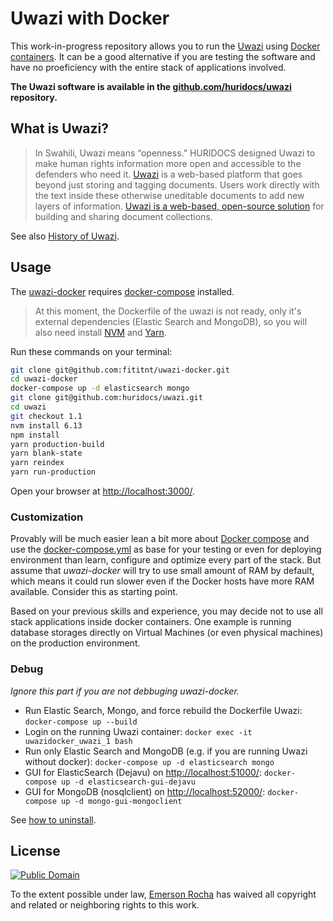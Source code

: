 # Uwazi with Docker
This work-in-progress repository allows you to run the
[Uwazi](http://www.uwazi.io) using [Docker containers](https://docker.com). It
can be a good alternative if you are testing the software and have no
proeficiency with the entire stack of applications involved.

**The Uwazi software is available in the [github.com/huridocs/uwazi](https://github.com/huridocs/uwazi/)
repository.**

## What is Uwazi?

> In Swahili, Uwazi means “openness.” HURIDOCS designed Uwazi to make human rights
information more open and accessible to the defenders who need it.
[Uwazi](http://www.uwazi.io) is a web-based platform that goes beyond just
storing and tagging documents. Users work directly with the text inside these
otherwise uneditable documents to add new layers of information.
[Uwazi is a web-based, open-source solution](https://github.com/huridocs/uwazi/)
for building and sharing document collections.

See also [History of Uwazi](https://github.com/huridocs/uwazi/wiki/History-of-Uwazi).

## Usage
The [uwazi-docker](https://github.com/fititnt/uwazi-docker) requires
[docker-compose](https://docs.docker.com/compose/install/) installed.

> At this moment, the Dockerfile of the uwazi is not ready, only it's external
> dependencies (Elastic Search and MongoDB), so you will also need install
[NVM](https://github.com/creationix/nvm) and [Yarn](https://yarnpkg.com/).

Run these commands on your terminal:

```bash
git clone git@github.com:fititnt/uwazi-docker.git
cd uwazi-docker
docker-compose up -d elasticsearch mongo
git clone git@github.com:huridocs/uwazi.git
cd uwazi
git checkout 1.1
nvm install 6.13
npm install
yarn production-build
yarn blank-state
yarn reindex
yarn run-production
```

Open your browser at <http://localhost:3000/>.

### Customization
Provably will be much easier lean a bit more about
[Docker compose](https://docs.docker.com/compose/overview/) and use the
[docker-compose.yml](docker-compose.yml) as base for your testing or
even for deploying environment than learn, configure and optimize every
part of the stack. But assume that _uwazi-docker_ will try to use small
amount of RAM by default, which means it could run slower even if the Docker
hosts have more RAM available. Consider this as starting point.

Based on your previous skills and experience, you may decide not to use
all stack applications inside docker containers. One example is running
database storages directly on Virtual Machines (or even physical machines)
on the production environment.

### Debug

_Ignore this part if you are not debbuging uwazi-docker._

- Run Elastic Search, Mongo, and force rebuild the Dockerfile Uwazi: `docker-compose up --build`
- Login on the running Uwazi container: `docker exec -it uwazidocker_uwazi_1 bash`
- Run only Elastic Search and MongoDB (e.g. if you are running Uwazi without docker): `docker-compose up -d elasticsearch mongo`
- GUI for ElasticSearch (Dejavu) on <http://localhost:51000/>: `docker-compose up -d elasticsearch-gui-dejavu`
- GUI for MongoDB (nosqlclient) on <http://localhost:52000/>: `docker-compose up -d mongo-gui-mongoclient`


<!--

git clone git@github.com:huridocs/uwazi.git
cd uwazi
## You need NVM installed, see https://github.com/creationix/nvm
nvm install 6.13
npm install
## You need Yarn installed, see https://yarnpkg.com/
yarn production-build
yarn blank-state
yarn run-production

# Open browser on http://127.0.0.1:3000/

## Still not work. Getting this error
```bash
{ error: 
      [ '[index_not_found_exception] no such index, with { resource.type="index_or_alias" & resource.id="uwazi_development" & index_uuid="_na_" & index="uwazi_development" } :: {"path":"/uwazi_development/_search","query":{},"body":"{\\"_source\\":{\\"include\\":[\\"title\\",\\"icon\\",\\"processed\\",\\"creationDate\\",\\"template\\",\\"metadata\\",\\"type\\",\\"sharedId\\",\\"toc\\",\\"attachments\\",\\"language\\",\\"file\\",\\"uploaded\\",\\"published\\",\\"relationships\\"]},\\"from\\":0,\\"size\\":30,\\"query\\":{\\"bool\\":{\\"must\\":[{\\"bool\\":{\\"should\\":[]}}],\\"must_not\\":[],\\"filter\\":[{\\"term\\":{\\"published\\":true}},{\\"term\\":{\\"language\\":\\"en\\"}}]}},\\"sort\\":[{\\"creationDate.sort\\":{\\"order\\":\\"desc\\",\\"unmapped_type\\":\\"boolean\\"}}],\\"aggregations\\":{\\"all\\":{\\"global\\":{},\\"aggregations\\":{\\"types\\":{\\"terms\\":{\\"field\\":\\"template.raw\\",\\"missing\\":\\"missing\\",\\"size\\":9999},\\"aggregations\\":{\\"filtered\\":{\\"filter\\":{\\"bool\\":{\\"must\\":[{\\"bool\\":{\\"should\\":[]}},{\\"term\\":{\\"language\\":\\"en\\"}}],\\"filter\\":[{\\"match\\":{\\"published\\":true}}]}}}}}}}}}","statusCode":404,"response":"{\\"error\\":{\\"root_cause\\":[{\\"type\\":\\"index_not_found_exception\\",\\"reason\\":\\"no such index\\",\\"resource.type\\":\\"index_or_alias\\",\\"resource.id\\":\\"uwazi_development\\",\\"index_uuid\\":\\"_na_\\",\\"index\\":\\"uwazi_development\\"}],\\"type\\":\\"index_not_found_exception\\",\\"reason\\":\\"no such index\\",\\"resource.type\\":\\"index_or_alias\\",\\"resource.id\\":\\"uwazi_development\\",\\"index_uuid\\":\\"_na_\\",\\"index\\":\\"uwazi_development\\"},\\"status\\":404}"}',
        '    at respond (/alligo/code/fititnt/uwazi-docker/uwazi/node_modules/elasticsearch/src/lib/transport.js:295:15)',
        '    at checkRespForFailure (/alligo/code/fititnt/uwazi-docker/uwazi/node_modules/elasticsearch/src/lib/transport.js:254:7)',
        '    at HttpConnector.<anonymous> (/alligo/code/fititnt/uwazi-docker/uwazi/node_modules/elasticsearch/src/lib/connectors/http.js:159:7)',
        '    at IncomingMessage.bound (/alligo/code/fititnt/uwazi-docker/uwazi/node_modules/elasticsearch/node_modules/lodash/dist/lodash.js:729:21)',
        '    at emitNone (events.js:91:20)',
        '    at IncomingMessage.emit (events.js:185:7)',
        '    at endReadableNT (_stream_readable.js:974:12)',
        '    at _combinedTickCallback (internal/process/next_tick.js:80:11)',
        '    at process._tickCallback (internal/process/next_tick.js:104:9)' ] },
  status: 500 }
    at /alligo/code/fititnt/uwazi-docker/uwazi/app/react/ServerRouter.js:184:15
    at process._tickCallback (internal/process/next_tick.js:109:7)
```

yarn reindex
yarn run-production
# http://127.0.0.1:3000/ Shows "Uwazi To start you need to create some templates in settings"

-->

See [how to uninstall](uninstall.md).

## License

[![Public Domain](https://i.creativecommons.org/p/zero/1.0/88x31.png)](UNLICENSE)

To the extent possible under law, [Emerson Rocha](https://github.com/fititnt)
has waived all copyright and related or neighboring rights to this work.
